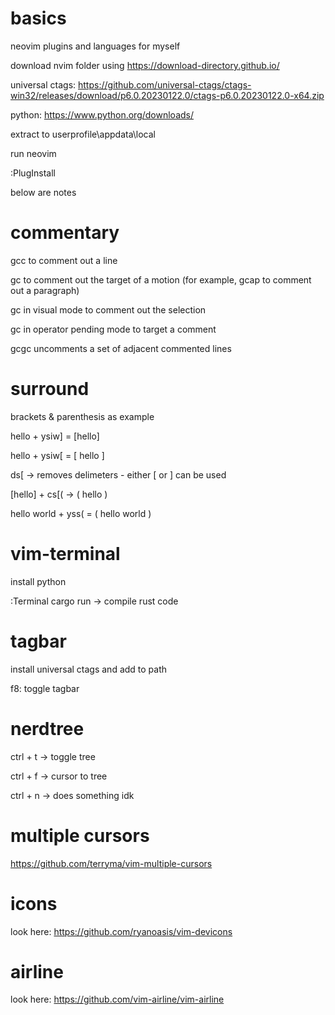 # basics
neovim plugins and languages for myself 

download nvim folder using https://download-directory.github.io/

universal ctags: https://github.com/universal-ctags/ctags-win32/releases/download/p6.0.20230122.0/ctags-p6.0.20230122.0-x64.zip

python: https://www.python.org/downloads/

extract to userprofile\appdata\local

run neovim

:PlugInstall


below are notes

# commentary
gcc to comment out a line

gc to comment out the target of a motion (for example, gcap to comment out a paragraph)

gc in visual mode to comment out the selection

gc in operator pending mode to target a comment

gcgc uncomments a set of adjacent commented lines

# surround
brackets & parenthesis as example

hello + ysiw] = [hello]

hello + ysiw[ = [ hello ]

ds[ -> removes delimeters - either [ or ] can be used

[hello] + cs[( -> ( hello )

hello world + yss( = ( hello world )

# vim-terminal
install python

:Terminal cargo run -> compile rust code

# tagbar
install universal ctags and add to path

f8: toggle tagbar

# nerdtree
ctrl + t -> toggle tree

ctrl + f -> cursor to tree

ctrl + n -> does something idk

# multiple cursors
https://github.com/terryma/vim-multiple-cursors

# icons
look here: https://github.com/ryanoasis/vim-devicons

# airline
look here: https://github.com/vim-airline/vim-airline

